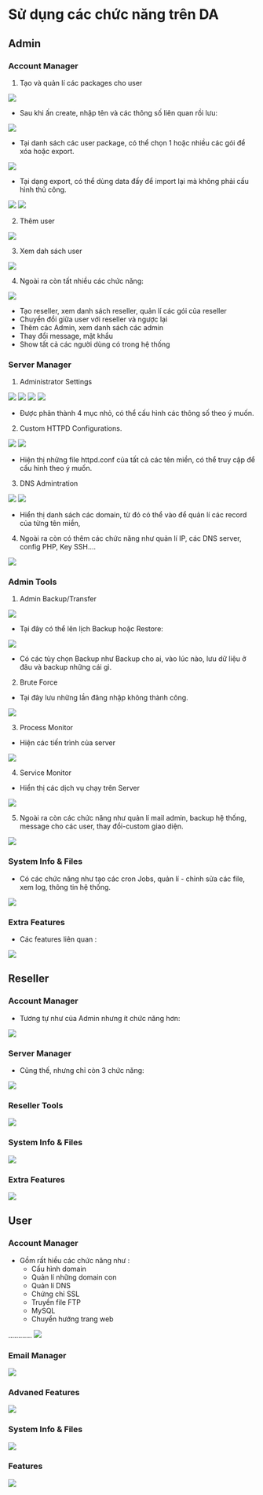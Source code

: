 # Sử dụng các chức năng trên DA
## Admin
### Account Manager
1. Tạo và quản lí các packages cho user

<img src="image/1.PNG">

- Sau khi ấn create, nhập tên và các thông số liên quan rồi lưu:

<img src="image/2.PNG">


- Tại danh sách các user package, có thể chọn 1 hoặc nhiều các gói để xóa hoặc export.

<img src="image/3.PNG">

- Tại dạng export, có thể dùng data đấy để import lại mà không phải cấu hình thủ công.

<img src="image/4.PNG">

<img src="image/5.PNG">

2. Thêm user

<img src="image/6.PNG">

3. Xem dah sách user

<img src="image/7.PNG">

4. Ngoài ra còn tất nhiều các chức năng:

<img src="image/8.PNG">

- Tạo reseller, xem danh sách reseller, quản lí các gói của reseller
- Chuyển đổi giữa user với reseller và ngược lại
- Thêm các Admin, xem danh sách các admin
- Thay đổi message, mật khẩu
- Show tất cả các người dùng có trong hệ thống

### Server Manager
1. Administrator Settings

<img src="image/9.PNG">
<img src="image/10.PNG">
<img src="image/11.PNG">
<img src="image/12.PNG">

- Được phân thành 4 mục nhỏ, có thể cấu hình các thông số theo ý muốn.

2. Custom HTTPD Configurations.

<img src="image/13.PNG">

<img src="image/14.PNG">

- Hiện thị những file httpd.conf của tất cả các tên miền, có thể truy cập để cấu hình theo ý muốn.

3. DNS Admintration

<img src="image/15.PNG">

<img src="image/16.PNG">

- Hiển thị danh sách các domain, từ đó có thể vào để quản lí các record của từng tên miền, 

4. Ngoài ra còn có thêm các chức năng như quản lí IP, các DNS server, config PHP, Key SSH....

<img src="image/17.PNG">

### Admin Tools
1. Admin Backup/Transfer

<img src="image/18.PNG">

- Tại đây có thể lên lịch Backup hoặc Restore:

<img src="image/19.PNG">

- Có các tùy chọn Backup như Backup cho ai, vào lúc nào, lưu dữ liệu ở đâu và backup những cái gì.

2. Brute Force 
- Tại đây lưu những lần đăng nhập không thành công.

<img src="image/20.PNG">

3. Process Monitor

- Hiện các tiến trình của server

<img src="image/21.PNG">

4. Service Monitor
- Hiển thị các dịch vụ chạy trên Server

<img src="image/22.PNG">

5. Ngoài ra còn các chức năng như quản lí mail admin, backup hệ thống, message cho các user, thay đổi-custom giao diện.

<img src="image/23.PNG">

### System Info & Files
- Có các chức năng như tạo các cron Jobs, quản lí - chỉnh sửa các file, xem log, thông tin hệ thống.

<img src="image/24.PNG">

### Extra Features

- Các features liên quan :

<img src="image/25.PNG">

## Reseller
### Account Manager 
- Tương tự như của Admin nhưng ít chức năng hơn:

<img src="image/26.PNG">

### Server Manager
- Cũng thế, nhưng chỉ còn 3 chức năng:

<img src="image/27.PNG">

### Reseller Tools

<img src="image/28.PNG">

### System Info & Files

<img src="image/29.PNG">

### Extra Features

<img src="image/30.PNG">

## User
### Account Manager
- Gồm rất hiều các chức năng như :
    + Cấu hình domain
    + Quản lí những domain con
    + Quản lí DNS
    + Chứng chỉ SSL
    + Truyền file FTP
    + MySQL
    + Chuyển hướng trang web

............
<img src="image/31.PNG">

### Email Manager

<img src="image/32.PNG">

### Advaned Features

<img src="image/33.PNG">

### System Info & Files

<img src="image/34.PNG">

### Features

<img src="image/35.PNG">




